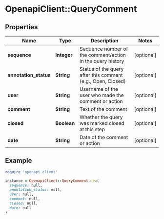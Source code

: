 # OpenapiClient::QueryComment

## Properties

| Name | Type | Description | Notes |
| ---- | ---- | ----------- | ----- |
| **sequence** | **Integer** | Sequence number of the comment/action in the query history | [optional] |
| **annotation_status** | **String** | Status of the query after this comment (e.g., Open, Closed) | [optional] |
| **user** | **String** | Username of the user who made the comment or action | [optional] |
| **comment** | **String** | Text of the comment | [optional] |
| **closed** | **Boolean** | Whether the query was marked closed at this step | [optional] |
| **date** | **String** | Date of the comment or action | [optional] |

## Example

```ruby
require 'openapi_client'

instance = OpenapiClient::QueryComment.new(
  sequence: null,
  annotation_status: null,
  user: null,
  comment: null,
  closed: null,
  date: null
)
```

